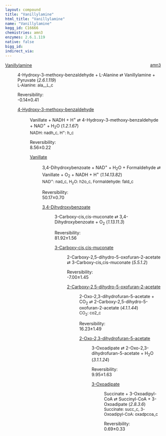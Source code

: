 ```yaml
---
layout: compound
title: "Vanillylamine"
html_title: "Vanillylamine"
name: "Vanillylamine"
kegg_id: C16666
chemistries: amn3
enzymes: 2.6.1.119
native: false
bigg_id:
indirect_via:
---
```

<dl><dt class='rs-product'><a href='{{ site.url }}{{ site.baseurl }}/compounds/C16666' class='link-dark' data-bs-toggle='tooltip' data-bs-html='true' data-bs-title='KEGG: C16666'>Vanillylamine</a><span style='float: right; max-width: 40%'><a href='{{ site.url }}{{ site.baseurl }}/chemistries/amn3' class='link-dark opacity-50' style='font-size: small; word-wrap: anywhere;'>amn3</a></span></dt><dd><p>4-Hydroxy-3-methoxy-benzaldehyde + L-Alanine &#8644; Vanillylamine + Pyruvate (<i>2.6.1.119</i>)<br /><span style='font-size: small;'><span data-bs-toggle='tooltip' data-bs-html='true' data-bs-title='KEGG: C00041'>L-Alanine</span>: ala__L_c</span><br /><div class="reversibility_info">Reversibility: <div class="progress" style="flex-direction: row-reverse;"><div class="progress-bar bg-success" role="progressbar" style="width: 1.40%" aria-valuenow="-0.13993606250835366" aria-valuemin="0" aria-valuemax="10"></div><div class="progress-bar bg-warning" role="progressbar" style="width: 4.09%" aria-valuenow="-0.13993606250835366" aria-valuemin="0" aria-valuemax="10"></div></div><span>-0.14&plusmn;0.41</span><div class="progress"><div class="progress-bar bg-danger" role="progressbar" style="width: 0%" aria-valuenow="-0.13993606250835366" aria-valuemin="0" aria-valuemax="10"></div></div></div></p><dl><dt><a href='{{ site.url }}{{ site.baseurl }}/compounds/C00755' class='link-dark' data-bs-toggle='tooltip' data-bs-html='true' data-bs-title='KEGG: C00755'>4-Hydroxy-3-methoxy-benzaldehyde</a><span style='float: right; max-width: 40%'><a href='{{ site.url }}{{ site.baseurl }}/chemistries/None' class='link-dark opacity-50' style='font-size: small; word-wrap: anywhere;'></a></span></dt><dd><p>Vanillate + NADH + H<sup>+</sup> &#8644; 4-Hydroxy-3-methoxy-benzaldehyde + NAD<sup>+</sup> + H<sub>2</sub>O (<i>1.2.1.67</i>)<br /><span style='font-size: small;'><span data-bs-toggle='tooltip' data-bs-html='true' data-bs-title='KEGG: C00004'>NADH</span>: nadh_c, <span data-bs-toggle='tooltip' data-bs-html='true' data-bs-title='KEGG: C00080'>H<sup>+</sup></span>: h_c</span><br /><div class="reversibility_info">Reversibility: <div class="progress"><div class="progress-bar bg-success" role="progressbar" style="width: 0%" aria-valuenow="0" aria-valuemin="0" aria-valuemax="100"></div></div><span>8.56&plusmn;0.22</span><div class="progress"><div class="progress-bar bg-danger" role="progressbar" style="width: 85.63%" aria-valuenow="8.563053834551779" aria-valuemin="0" aria-valuemax="10"></div><div class="progress-bar bg-warning" role="progressbar" style="width: 2.20%" aria-valuenow="8.563053834551779" aria-valuemin="0" aria-valuemax="10"></div></div></div></p><dl><dt><a href='{{ site.url }}{{ site.baseurl }}/compounds/C06672' class='link-dark' data-bs-toggle='tooltip' data-bs-html='true' data-bs-title='KEGG: C06672'>Vanillate</a><span style='float: right; max-width: 40%'><a href='{{ site.url }}{{ site.baseurl }}/chemistries/None' class='link-dark opacity-50' style='font-size: small; word-wrap: anywhere;'></a></span></dt><dd><p>3,4-Dihydroxybenzoate + NAD<sup>+</sup> + H<sub>2</sub>O + Formaldehyde &#8644; Vanillate + O<sub>2</sub> + NADH + H<sup>+</sup> (<i>1.14.13.82</i>)<br /><span style='font-size: small;'><span data-bs-toggle='tooltip' data-bs-html='true' data-bs-title='KEGG: C00003'>NAD<sup>+</sup></span>: nad_c, <span data-bs-toggle='tooltip' data-bs-html='true' data-bs-title='KEGG: C00001'>H<sub>2</sub>O</span>: h2o_c, <span data-bs-toggle='tooltip' data-bs-html='true' data-bs-title='KEGG: C00067'>Formaldehyde</span>: fald_c</span><br /><div class="reversibility_info">Reversibility: <div class="progress"><div class="progress-bar bg-success" role="progressbar" style="width: 0%" aria-valuenow="0" aria-valuemin="0" aria-valuemax="100"></div></div><span>50.17&plusmn;0.70</span><div class="progress"><div class="progress-bar bg-danger" role="progressbar" style="width: 501.71%" aria-valuenow="50.171285088082946" aria-valuemin="0" aria-valuemax="10"></div></div></div></p><dl><dt><a href='{{ site.url }}{{ site.baseurl }}/compounds/C00230' class='link-dark' data-bs-toggle='tooltip' data-bs-html='true' data-bs-title='KEGG: C00230'>3,4-Dihydroxybenzoate</a><span style='float: right; max-width: 40%'><a href='{{ site.url }}{{ site.baseurl }}/chemistries/None' class='link-dark opacity-50' style='font-size: small; word-wrap: anywhere;'></a></span></dt><dd><p>3-Carboxy-cis,cis-muconate &#8644; 3,4-Dihydroxybenzoate + O<sub>2</sub> (<i>1.13.11.3</i>)<br /><div class="reversibility_info">Reversibility: <div class="progress"><div class="progress-bar bg-success" role="progressbar" style="width: 0%" aria-valuenow="0" aria-valuemin="0" aria-valuemax="100"></div></div><span>81.92&plusmn;1.56</span><div class="progress"><div class="progress-bar bg-danger" role="progressbar" style="width: 819.24%" aria-valuenow="81.9235113855458" aria-valuemin="0" aria-valuemax="10"></div></div></div></p><dl><dt><a href='{{ site.url }}{{ site.baseurl }}/compounds/C01163' class='link-dark' data-bs-toggle='tooltip' data-bs-html='true' data-bs-title='KEGG: C01163'>3-Carboxy-cis,cis-muconate</a><span style='float: right; max-width: 40%'><a href='{{ site.url }}{{ site.baseurl }}/chemistries/None' class='link-dark opacity-50' style='font-size: small; word-wrap: anywhere;'></a></span></dt><dd><p>2-Carboxy-2,5-dihydro-5-oxofuran-2-acetate &#8644; 3-Carboxy-cis,cis-muconate (<i>5.5.1.2</i>)<br /><div class="reversibility_info">Reversibility: <div class="progress" style="flex-direction: row-reverse;"><div class="progress-bar bg-success" role="progressbar" style="width: 70.05%" aria-valuenow="-7.004916604223138" aria-valuemin="0" aria-valuemax="10"></div><div class="progress-bar bg-warning" role="progressbar" style="width: 14.53%" aria-valuenow="-7.004916604223138" aria-valuemin="0" aria-valuemax="10"></div></div><span>-7.00&plusmn;1.45</span><div class="progress"><div class="progress-bar bg-danger" role="progressbar" style="width: 0%" aria-valuenow="-7.004916604223138" aria-valuemin="0" aria-valuemax="10"></div></div></div></p><dl><dt><a href='{{ site.url }}{{ site.baseurl }}/compounds/C01278' class='link-dark' data-bs-toggle='tooltip' data-bs-html='true' data-bs-title='KEGG: C01278'>2-Carboxy-2,5-dihydro-5-oxofuran-2-acetate</a><span style='float: right; max-width: 40%'><a href='{{ site.url }}{{ site.baseurl }}/chemistries/None' class='link-dark opacity-50' style='font-size: small; word-wrap: anywhere;'></a></span></dt><dd><p>2-Oxo-2,3-dihydrofuran-5-acetate + CO<sub>2</sub> &#8644; 2-Carboxy-2,5-dihydro-5-oxofuran-2-acetate (<i>4.1.1.44</i>)<br /><span style='font-size: small;'><span data-bs-toggle='tooltip' data-bs-html='true' data-bs-title='KEGG: C00011'>CO<sub>2</sub></span>: co2_c</span><br /><div class="reversibility_info">Reversibility: <div class="progress"><div class="progress-bar bg-success" role="progressbar" style="width: 0%" aria-valuenow="0" aria-valuemin="0" aria-valuemax="100"></div></div><span>16.23&plusmn;1.49</span><div class="progress"><div class="progress-bar bg-danger" role="progressbar" style="width: 162.33%" aria-valuenow="16.23346636806124" aria-valuemin="0" aria-valuemax="10"></div></div></div></p><dl><dt><a href='{{ site.url }}{{ site.baseurl }}/compounds/C03586' class='link-dark' data-bs-toggle='tooltip' data-bs-html='true' data-bs-title='KEGG: C03586'>2-Oxo-2,3-dihydrofuran-5-acetate</a><span style='float: right; max-width: 40%'><a href='{{ site.url }}{{ site.baseurl }}/chemistries/None' class='link-dark opacity-50' style='font-size: small; word-wrap: anywhere;'></a></span></dt><dd><p>3-Oxoadipate &#8644; 2-Oxo-2,3-dihydrofuran-5-acetate + H<sub>2</sub>O (<i>3.1.1.24</i>)<br /><div class="reversibility_info">Reversibility: <div class="progress"><div class="progress-bar bg-success" role="progressbar" style="width: 0%" aria-valuenow="0" aria-valuemin="0" aria-valuemax="100"></div></div><span>9.95&plusmn;1.63</span><div class="progress"><div class="progress-bar bg-danger" role="progressbar" style="width: 99.48%" aria-valuenow="9.94831712042947" aria-valuemin="0" aria-valuemax="10"></div><div class="progress-bar bg-warning" role="progressbar" style="width: 16.34%" aria-valuenow="9.94831712042947" aria-valuemin="0" aria-valuemax="10"></div></div></div></p><dl><dt><a href='{{ site.url }}{{ site.baseurl }}/compounds/C00846' class='link-dark' data-bs-toggle='tooltip' data-bs-html='true' data-bs-title='KEGG: C00846'>3-Oxoadipate</a><span style='float: right; max-width: 40%'><a href='{{ site.url }}{{ site.baseurl }}/chemistries/None' class='link-dark opacity-50' style='font-size: small; word-wrap: anywhere;'></a></span></dt><dd><p>Succinate + 3-Oxoadipyl-CoA &#8644; Succinyl-CoA + 3-Oxoadipate (<i>2.8.3.6</i>)<br /><span style='font-size: small;'><span data-bs-toggle='tooltip' data-bs-html='true' data-bs-title='KEGG: C00042'>Succinate</span>: succ_c, <span data-bs-toggle='tooltip' data-bs-html='true' data-bs-title='KEGG: C02232'>3-Oxoadipyl-CoA</span>: oxadpcoa_c</span><br /><div class="reversibility_info">Reversibility: <div class="progress"><div class="progress-bar bg-success" role="progressbar" style="width: 0%" aria-valuenow="0" aria-valuemin="0" aria-valuemax="100"></div></div><span>0.69&plusmn;0.33</span><div class="progress"><div class="progress-bar bg-danger" role="progressbar" style="width: 6.91%" aria-valuenow="0.6905605118821785" aria-valuemin="0" aria-valuemax="10"></div><div class="progress-bar bg-warning" role="progressbar" style="width: 3.29%" aria-valuenow="0.6905605118821785" aria-valuemin="0" aria-valuemax="10"></div></div></div></p><dl></dl></dd></dl></dd></dl></dd></dl></dd></dl></dd></dl></dd></dl></dd></dl></dd></dl>